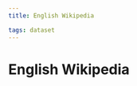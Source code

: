 ```yaml
---
title: English Wikipedia

tags: dataset 
---
```


# English Wikipedia






































